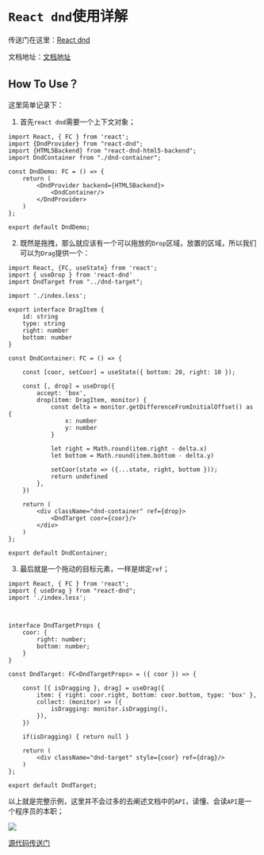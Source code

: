 # `React dnd`使用详解

传送门在这里：[React dnd](https://github.com/react-dnd/react-dnd)

文档地址：[文档地址](https://react-dnd.github.io/react-dnd/docs/overview)

## How To Use？

这里简单记录下：

1. 首先`react dnd`需要一个上下文对象；

```tsx
import React, { FC } from 'react';
import {DndProvider} from "react-dnd";
import {HTML5Backend} from "react-dnd-html5-backend";
import DndContainer from "./dnd-container";

const DndDemo: FC = () => {
    return (
        <DndProvider backend={HTML5Backend}>
            <DndContainer/>
        </DndProvider>
    )
};

export default DndDemo;
```

2. 既然是拖拽，那么就应该有一个可以拖放的`Drop`区域，放置的区域，所以我们可以为`Drag`提供一个：

```tsx
import React, {FC, useState} from 'react';
import { useDrop } from 'react-dnd'
import DndTarget from "../dnd-target";

import './index.less';

export interface DragItem {
    id: string
    type: string
    right: number
    bottom: number
}

const DndContainer: FC = () => {

    const [coor, setCoor] = useState({ bottom: 20, right: 10 });

    const [, drop] = useDrop({
        accept: 'box',
        drop(item: DragItem, monitor) {
            const delta = monitor.getDifferenceFromInitialOffset() as {
                x: number
                y: number
            }

            let right = Math.round(item.right - delta.x)
            let bottom = Math.round(item.bottom - delta.y)

            setCoor(state => ({...state, right, bottom }));
            return undefined
        },
    })

    return (
        <div className="dnd-container" ref={drop}>
            <DndTarget coor={coor}/>
        </div>
    )
};

export default DndContainer;
```

3. 最后就是一个拖动的目标元素，一样是绑定`ref`；

```tsx
import React, { FC } from 'react';
import { useDrag } from "react-dnd";
import './index.less';



interface DndTargetProps {
    coor: {
        right: number;
        bottom: number;
    }
}

const DndTarget: FC<DndTargetProps> = ({ coor }) => {

    const [{ isDragging }, drag] = useDrag({
        item: { right: coor.right, bottom: coor.bottom, type: 'box' },
        collect: (monitor) => ({
            isDragging: monitor.isDragging(),
        }),
    })

    if(isDragging) { return null }

    return (
        <div className="dnd-target" style={coor} ref={drag}/>
    )
};

export default DndTarget;
```

以上就是完整示例，这里并不会过多的去阐述文档中的`API`，读懂、会读`API`是一个程序员的本职；

![](https://user-images.githubusercontent.com/39019913/97303965-10be4c80-1896-11eb-8e38-7579e1471224.gif)

[源代码传送门](../../src/components/dnd-demo)